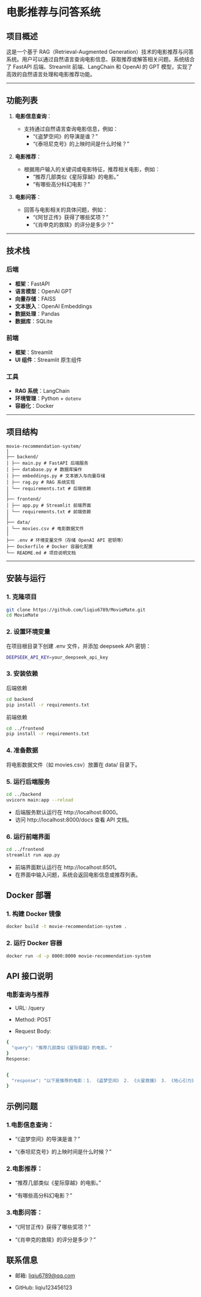 # 电影推荐与问答系统

## 项目概述

这是一个基于 RAG（Retrieval-Augmented Generation）技术的电影推荐与问答系统。用户可以通过自然语言查询电影信息、获取推荐或解答相关问题。系统结合了 FastAPI 后端、Streamlit 前端、LangChain 和 OpenAI 的 GPT 模型，实现了高效的自然语言处理和电影推荐功能。

---

## 功能列表

1. **电影信息查询**：
   - 支持通过自然语言查询电影信息，例如：
     - “《盗梦空间》的导演是谁？”
     - “《泰坦尼克号》的上映时间是什么时候？”

2. **电影推荐**：
   - 根据用户输入的关键词或电影特征，推荐相关电影，例如：
     - “推荐几部类似《星际穿越》的电影。”
     - “有哪些高分科幻电影？”

3. **电影问答**：
   - 回答与电影相关的具体问题，例如：
     - “《阿甘正传》获得了哪些奖项？”
     - “《肖申克的救赎》的评分是多少？”

---

## 技术栈

### 后端
- **框架**：FastAPI
- **语言模型**：OpenAI GPT
- **向量存储**：FAISS
- **文本嵌入**：OpenAI Embeddings
- **数据处理**：Pandas
- **数据库**：SQLite

### 前端
- **框架**：Streamlit
- **UI 组件**：Streamlit 原生组件

### 工具
- **RAG 系统**：LangChain
- **环境管理**：Python + `dotenv`
- **容器化**：Docker

---

## 项目结构
```
movie-recommendation-system/
│
├── backend/
│ ├── main.py # FastAPI 后端服务
│ ├── database.py # 数据库操作
│ ├── embeddings.py # 文本嵌入与向量存储
│ ├── rag.py # RAG 系统实现
│ └── requirements.txt # 后端依赖
│
├── frontend/
│ ├── app.py # Streamlit 前端界面
│ └── requirements.txt # 前端依赖
│
├── data/
│ └── movies.csv # 电影数据文件
│
├── .env # 环境变量文件（存储 OpenAI API 密钥等）
├── Dockerfile # Docker 容器化配置
└── README.md # 项目说明文档
```


---

## 安装与运行

### 1. 克隆项目
```bash
git clone https://github.com/liqiu6789/MovieMate.git
cd MovieMate
```

### 2. 设置环境变量
在项目根目录下创建 .env 文件，并添加 deepseek API 密钥：
```bash
DEEPSEEK_API_KEY=your_deepseek_api_key
```

### 3. 安装依赖
后端依赖
```bash
cd backend
pip install -r requirements.txt
```

前端依赖
```bash
cd ../frontend
pip install -r requirements.txt
```

### 4. 准备数据
将电影数据文件（如 movies.csv）放置在 data/ 目录下。

### 5. 运行后端服务
```bash
cd ../backend
uvicorn main:app --reload
```
- 后端服务默认运行在 http://localhost:8000。
- 访问 http://localhost:8000/docs 查看 API 文档。

### 6. 运行前端界面
```bash
cd ../frontend
streamlit run app.py
```
- 前端界面默认运行在 http://localhost:8501。
- 在界面中输入问题，系统会返回电影信息或推荐列表。

## Docker 部署
### 1. 构建 Docker 镜像
```bash
docker build -t movie-recommendation-system .
```
### 2. 运行 Docker 容器
```bash
docker run -d -p 8000:8000 movie-recommendation-system
```
## API 接口说明
### 电影查询与推荐
- URL: /query

- Method: POST

- Request Body:

```bash
{
  "query": "推荐几部类似《星际穿越》的电影。"
}
Response:


{
  "response": "以下是推荐的电影：1. 《盗梦空间》 2. 《火星救援》 3. 《地心引力》"
}
```
## 示例问题
### 1.电影信息查询：

- “《盗梦空间》的导演是谁？”

- “《泰坦尼克号》的上映时间是什么时候？”

### 2.电影推荐：

- “推荐几部类似《星际穿越》的电影。”

- “有哪些高分科幻电影？”

### 3.电影问答：

- “《阿甘正传》获得了哪些奖项？”

- “《肖申克的救赎》的评分是多少？”


## 联系信息
- 邮箱: liqiu6789@qq.com

- GitHub: liqiu123456123

